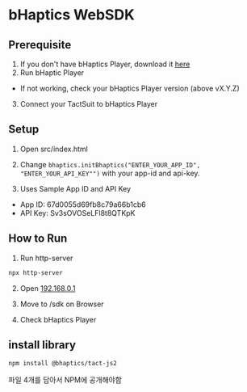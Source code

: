 # bHaptics WebSDK

## Prerequisite

1. If you don't have bHaptics Player, download it [here](https://www.bhaptics.com/software/player/?type=pcplayer)
2. Run bHaptic Player

- If not working, check your bHaptics Player version (above vX.Y.Z)

3. Connect your TactSuit to bHaptics Player

## Setup

1. Open src/index.html
2. Change `bhaptics.initBhaptics("ENTER_YOUR_APP_ID", "ENTER_YOUR_API_KEY"")` with your app-id and api-key.

3. Uses Sample App ID and API Key

- App ID: 67d0055d69fb8c79a66b1cb6
- API Key: Sv3sOVOSeLFl8t8QTKpK

## How to Run

1. Run http-server

```bash
npx http-server
```

2. Open [192.168.0.1](http://127.0.0.1:8080)

3. Move to /sdk on Browser

4. Check bHaptics Player

## install library

```bash
npm install @bhaptics/tact-js2
```

파일 4개를 담아서 NPM에 공개해야함
